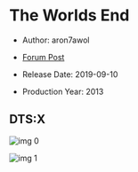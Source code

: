 # The Worlds End

* Author: aron7awol

* [Forum Post](https://www.avsforum.com/threads/bass-eq-for-filtered-movies.2995212/post-58526424)

* Release Date: 2019-09-10
* Production Year: 2013

## DTS:X

![img 0](https://i.imgur.com/MjfFUAC.jpg)

![img 1](https://i.imgur.com/jxk0T9G.png)

